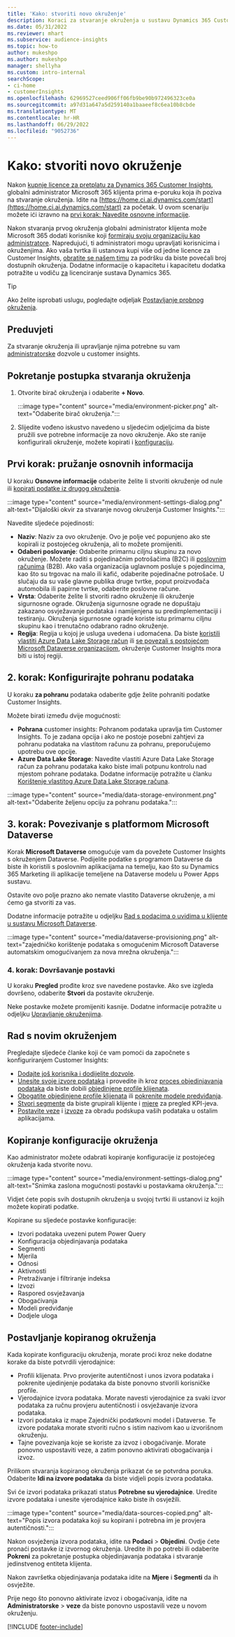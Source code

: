 ```yaml
---
title: 'Kako: stvoriti novo okruženje'
description: Koraci za stvaranje okruženja u sustavu Dynamics 365 Customer Insights.
ms.date: 05/31/2022
ms.reviewer: mhart
ms.subservice: audience-insights
ms.topic: how-to
author: mukeshpo
ms.author: mukeshpo
manager: shellyha
ms.custom: intro-internal
searchScope:
- ci-home
- customerInsights
ms.openlocfilehash: 62969527ceed906ff06fb9be90b972496323ce0a
ms.sourcegitcommit: a97d31a647a5d259140a1baaeef8c6ea10b8cbde
ms.translationtype: MT
ms.contentlocale: hr-HR
ms.lasthandoff: 06/29/2022
ms.locfileid: "9052736"
---
```

# <a name="how-to-create-a-new-environment"></a>Kako: stvoriti novo okruženje

Nakon [kupnje licence za pretplatu za Dynamics 365 Customer Insights](paid-license.md), globalni administrator Microsoft 365 klijenta prima e-poruku koja ih poziva na stvaranje okruženja. Idite na [https://home.ci.ai.dynamics.com/start](https://home.ci.ai.dynamics.com/start) za početak. U ovom scenariju možete ići izravno na [prvi korak: Navedite osnovne informacije](#step-1-provide-basic-information).

Nakon stvaranja prvog okruženja globalni administrator klijenta može Microsoft 365 dodati korisnike koji [formiraju svoju organizaciju kao administratore](permissions.md). Napredujući, ti administratori mogu upravljati korisnicima i okruženjima. Ako vaša tvrtka ili ustanova kupi više od jedne licence za Customer Insights, [obratite se našem timu](https://go.microsoft.com/fwlink/?linkid=2079641) za podršku da biste povećali broj dostupnih okruženja. Dodatne informacije o kapacitetu i kapacitetu dodatka potražite u vodiču [za](https://go.microsoft.com/fwlink/?LinkId=866544) licenciranje sustava Dynamics 365.

> [!TIP]
> Ako želite isprobati uslugu, pogledajte odjeljak [Postavljanje probnog okruženja](trial-signup.md).

## <a name="prerequisites"></a>Preduvjeti

Za stvaranje okruženja ili upravljanje njima potrebne su vam [administratorske](permissions.md) dozvole u customer insights.

## <a name="start-the-environment-creation-process"></a>Pokretanje postupka stvaranja okruženja

1. Otvorite birač okruženja i odaberite **+ Novo**.
  
   :::image type="content" source="media/environment-picker.png" alt-text="Odaberite birač okruženja.":::

1. Slijedite vođeno iskustvo navedeno u sljedećim odjeljcima da biste pružili sve potrebne informacije za novo okruženje. Ako ste ranije konfigurirali okruženje, možete kopirati i [konfiguraciju](#copy-the-environment-configuration).

## <a name="step-1-provide-basic-information"></a>Prvi korak: pružanje osnovnih informacija

U koraku **Osnovne informacije** odaberite želite li stvoriti okruženje od nule ili [kopirati podatke iz drugog okruženja](#copy-the-environment-configuration).

   :::image type="content" source="media/environment-settings-dialog.png" alt-text="Dijaloški okvir za stvaranje novog okruženja Customer Insights.":::

Navedite sljedeće pojedinosti:

- **Naziv**: Naziv za ovo okruženje. Ovo je polje već popunjeno ako ste kopirali iz postojećeg okruženja, ali to možete promijeniti.
- **Odaberi poslovanje**: Odaberite primarnu ciljnu skupinu za novo okruženje. Možete raditi s pojedinačnim potrošačima (B2C) ili [poslovnim računima](work-with-business-accounts.md) (B2B). Ako vaša organizacija uglavnom posluje s pojedincima, kao što su trgovac na malo ili kafić, odaberite pojedinačne potrošače. U slučaju da su vaše glavne publika druge tvrtke, poput proizvođača automobila ili papirne tvrtke, odaberite poslovne račune.
- **Vrsta**: Odaberite želite li stvoriti radno okruženje ili okruženje sigurnosne ograde. Okruženja sigurnosne ograde ne dopuštaju zakazano osvježavanje podataka i namijenjena su predimplementaciji i testiranju. Okruženja sigurnosne ograde koriste istu primarnu ciljnu skupinu kao i trenutačno odabrano radno okruženje.
- **Regija**: Regija u kojoj je usluga uvedena i udomaćena. Da biste [koristili vlastiti Azure Data Lake Storage račun](own-data-lake-storage.md) ili [se povezali s postojećom Microsoft Dataverse organizacijom](customer-insights-dataverse.md), okruženje Customer Insights mora biti u istoj regiji.

## <a name="step-2-configure-data-storage"></a>2. korak: Konfigurirajte pohranu podataka

U koraku **za pohranu** podataka odaberite gdje želite pohraniti podatke Customer Insights.

Možete birati između dvije mogućnosti:

- **Pohrana** customer insights: Pohranom podataka upravlja tim Customer Insights. To je zadana opcija i ako ne postoje posebni zahtjevi za pohranu podataka na vlastitom računu za pohranu, preporučujemo upotrebu ove opcije.
- **Azure Data Lake Storage**: Navedite vlastiti Azure Data Lake Storage račun za pohranu podataka kako biste imali potpunu kontrolu nad mjestom pohrane podataka. Dodatne informacije potražite u članku [Korištenje vlastitog Azure Data Lake Storage računa](own-data-lake-storage.md).

:::image type="content" source="media/data-storage-environment.png" alt-text="Odaberite željenu opciju za pohranu podataka.":::

## <a name="step-3-connect-to-microsoft-dataverse"></a>3. korak: Povezivanje s platformom Microsoft Dataverse

Korak **Microsoft Dataverse** omogućuje vam da povežete Customer Insights s okruženjem Dataverse. Podijelite podatke s programom Dataverse da biste ih koristili s poslovnim aplikacijama na temelju, kao što su Dynamics 365 Marketing ili aplikacije temeljene na Dataverse modelu u Power Apps sustavu.


Ostavite ovo polje prazno ako nemate vlastito Dataverse okruženje, a mi ćemo ga stvoriti za vas.

Dodatne informacije potražite u odjeljku [Rad s podacima o uvidima u klijente u sustavu Microsoft Dataverse](customer-insights-dataverse.md).

:::image type="content" source="media/dataverse-provisioning.png" alt-text="zajedničko korištenje podataka s omogućenim Microsoft Dataverse automatskim omogućivanjem za nova mrežna okruženja.":::

### <a name="step-4-finalize-the-settings"></a>4. korak: Dovršavanje postavki

U koraku **Pregled** prođite kroz sve navedene postavke. Ako sve izgleda dovršeno, odaberite **Stvori** da postavite okruženje.

Neke postavke možete promijeniti kasnije. Dodatne informacije potražite u odjeljku [Upravljanje okruženjima](manage-environments.md).

## <a name="work-with-your-new-environment"></a>Rad s novim okruženjem

Pregledajte sljedeće članke koji će vam pomoći da započnete s konfiguriranjem Customer Insights:

- [Dodajte još korisnika i dodijelite dozvole](permissions.md).
- [Unesite svoje izvore podataka](data-sources.md) i provedite ih kroz [proces objedinjavanja podataka](data-unification.md) da biste dobili [objedinjene profile klijenata](customer-profiles.md).
- [Obogatite objedinjene profile klijenata](enrichment-hub.md) ili [pokrenite modele predviđanja](predictions-overview.md).
- [Stvori segmente](segments.md) da biste grupirali klijente i [mjere](measures.md) za pregled KPI-jeva.
- [Postavite veze](connections.md) i [izvoze](export-destinations.md) za obradu podskupa vaših podataka u ostalim aplikacijama.

## <a name="copy-the-environment-configuration"></a>Kopiranje konfiguracije okruženja

Kao administrator možete odabrati kopiranje konfiguracije iz postojećeg okruženja kada stvorite novu.

:::image type="content" source="media/environment-settings-dialog.png" alt-text="Snimka zaslona mogućnosti postavki u postavkama okruženja.":::

Vidjet ćete popis svih dostupnih okruženja u svojoj tvrtki ili ustanovi iz kojih možete kopirati podatke.

Kopirane su sljedeće postavke konfiguracije:

- Izvori podataka uvezeni putem Power Query
- Konfiguracija objedinjavanja podataka
- Segmenti
- Mjerila
- Odnosi
- Aktivnosti
- Pretraživanje i filtriranje indeksa
- Izvozi
- Raspored osvježavanja
- Obogaćivanja
- Modeli predviđanje
- Dodjele uloga

## <a name="set-up-a-copied-environment"></a>Postavljanje kopiranog okruženja

Kada kopirate konfiguraciju okruženja, morate proći kroz neke dodatne korake da biste potvrdili vjerodajnice:

- Profili klijenata. Prvo provjerite autentičnost i unos izvora podataka i pokrenite ujedinjenje podataka da biste ponovno stvorili korisničke profile.
- Vjerodajnice izvora podataka. Morate navesti vjerodajnice za svaki izvor podataka za ručnu provjeru autentičnosti i osvježavanje izvora podataka.
- Izvori podataka iz mape Zajednički podatkovni model i Dataverse. Te izvore podataka morate stvoriti ručno s istim nazivom kao u izvorišnom okruženju.
- Tajne povezivanja koje se koriste za izvoz i obogaćivanje. Morate ponovno uspostaviti veze, a zatim ponovno aktivirati obogaćivanja i izvoz.

Prilikom stvaranja kopiranog okruženja prikazat će se potvrdna poruka. Odaberite **Idi na izvore podataka** da biste vidjeli popis izvora podataka.

Svi će izvori podataka prikazati status **Potrebne su vjerodajnice**. Uredite izvore podataka i unesite vjerodajnice kako biste ih osvježili.

:::image type="content" source="media/data-sources-copied.png" alt-text="Popis izvora podataka koji su kopirani i potrebna im je provjera autentičnosti.":::

Nakon osvježenja izvora podataka, idite na **Podaci** > **Objedini**. Ovdje ćete pronaći postavke iz izvornog okruženja. Uredite ih po potrebi ili odaberite **Pokreni** za pokretanje postupka objedinjavanja podataka i stvaranje jedinstvenog entiteta klijenta.

Nakon završetka objedinjavanja podataka idite na **Mjere** i **Segmenti** da ih osvježite.

Prije nego što ponovno aktivirate izvoz i obogaćivanja, idite na **Administratorske** > **veze** da biste ponovno uspostavili veze u novom okruženju.

[!INCLUDE [footer-include](includes/footer-banner.md)]
